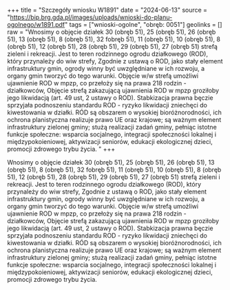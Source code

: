 +++
title = "Szczegóły wniosku W1891"
date = "2024-06-13"
source = "https://bip.brg.gda.pl/images/uploads/wnioski-do-planu-ogolnego/w1891.pdf"
tags = ["wnioski-ogolne", "obręb: 0051"]
geolinks = []
raw = "Wnosimy o objęcie działek 30 (obręb 51), 25 (obręb 51), 26 (obręb 51), 13 (obręb 51), 8 (obręb 51), 32 fobręb 51), 11 (obręb 51), 10 (obręb 51), 8 (obręb 51), 12 (obręb 51), 28 (obręb 51), 29 (obręb 51), 27 (obręb 51) strefą zieleni i rekreacji. Jest to teren rodzinnego ogrodu działkowego (ROD), który przynależy do wiw strefy, Zgodnie z ustawą o ROD, jako stały element infrastruktury gmin, ogrody winny być uwzględniane w ich rozwoju, a organy gmin tworzyć do tego warunki. Objęcie w/w strefą umożliwi ujawnienie ROD w mpzp, co przełoży się na prawa 218 rodzin - działkowców, Objęcie strefą zakazującą ujawnienia ROD w mpzp groziłoby jego likwidacją (art. 49 ust, 2 ustawy o ROD). Stabkizacja prawna bęczie sprzyjała podnoszeniu standardu ROD - ryzyko likwidacji zniechęci do kiwestowania w działki. RÓD są obszarem o wysokiej bioróżnorodności, ich ochrona planistyczna realizuje prawo UE oraz krajowe; są ważnym element infrastruktury zielonej gminy; stużą realizacji zadań gminy, pełniąc istotne funkcje społeczne: wsparcia socjalnego, integracji społeczności lokalnej i międzypokoieniowej, aktywizacji seniorów, edukacji ekologicznej dzieci, promocji zdrowego trybu życia. "
+++

Wnosimy o objęcie działek 30 (obręb 51), 25 (obręb 51), 26 (obręb 51), 13 (obręb 51), 8 (obręb 51),
32 fobręb 51), 11 (obręb 51), 10 (obręb 51), 8 (obręb 51), 12 (obręb 51), 28 (obręb 51), 29 (obręb 51), 27 (obręb
51) strefą zieleni i rekreacji. Jest to teren rodzinnego ogrodu działkowego (ROD), który przynależy do wiw strefy,
Zgodnie z ustawą o ROD, jako stały element infrastruktury gmin, ogrody winny być uwzględniane w ich rozwoju, a
organy gmin tworzyć do tego warunki. Objęcie w/w strefą umożliwi ujawnienie ROD w mpzp, co przełoży się na
prawa 218 rodzin - działkowców, Objęcie strefą zakazującą ujawnienia ROD w mpzp groziłoby jego likwidacją (art.
49 ust, 2 ustawy o ROD). Stabkizacja prawna bęczie sprzyjała podnoszeniu standardu ROD - ryzyko likwidacji
zniechęci do kiwestowania w działki. RÓD są obszarem o wysokiej bioróżnorodności, ich ochrona planistyczna
realizuje prawo UE oraz krajowe; są ważnym element infrastruktury zielonej gminy; stużą realizacji zadań gminy,
pełniąc istotne funkcje społeczne: wsparcia socjalnego, integracji społeczności lokalnej i międzypokoieniowej,
aktywizacji seniorów, edukacji ekologicznej dzieci, promocji zdrowego trybu życia.



